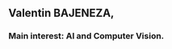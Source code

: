 ## Valentin BAJENEZA,
### Main interest: AI and Computer Vision.



<!---
Vbajeneza/Vbajeneza is a ✨ special ✨ repository because its `README.md` (this file) appears on your GitHub profile.
You can click the Preview link to take a look at your changes.
--->
